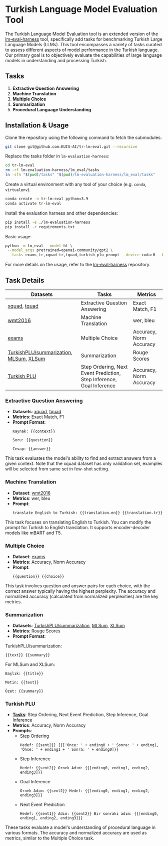 # Turkish Language Model Evaluation Tool


The Turkish Language Model Evaluation tool is an extended version of the [lm-eval-harness](https://github.com/EleutherAI/lm-evaluation-harness) tool, specifically add tasks for benchmarking Turkish Large Language Models (LLMs). This tool encompasses a variety of tasks curated to assess different aspects of model performance in the Turkish language. Our primary goal is to objectively evaluate the capabilities of large language models in understanding and processing Turkish.

## Tasks

1. **Extractive Question Answering**
2. **Machine Translation**
3. **Multiple Choice**
4. **Summarization**
5. **Procedural Language Understanding**

## Installation & Usage

Clone the repository using the following command to fetch the submodules:

```bash
git clone git@github.com:KUIS-AI/tr-lm-eval.git --recursive
```

Replace the tasks folder in `lm-evaluation-harness`:
```bash
cd tr-lm-eval
rm -rf lm-evaluation-harness/lm_eval/tasks
ln -sfn "$(pwd)/tasks" "$(pwd)/lm-evaluation-harness/lm_eval/tasks"
```

Create a virtual environment with any tool of your choice (e.g. `conda`, `virtualenv`).
```bash
conda create -n tr-lm-eval python=3.9
conda activate tr-lm-eval
```

Install the evaluation harness and other dependencies:
```bash
pip install -e ./lm-evaluation-harness
pip install -r requirements.txt
```

Basic usage:
```bash
python -m lm_eval --model hf \
 --model_args pretrained=openai-community/gpt2 \
 --tasks exams_tr,xquad-tr,tquad,turkish_plu_prompt --device cuda:0 --batch_size 4 --write_out --log_samples --output_path outs
```

For more details on the usage, refer to the [lm-eval-harness](/lm-evaluation-harness/) repository.


## Task Details

| Datasets                                    | Tasks                                              | Metrics                            |
|---------------------------------------------|----------------------------------------------------|------------------------------------|
| [xquad](/tasks/xquad/), [tquad](/tasks/tquad/) | Extractive Question Answering                      | Exact Match, F1                    |
| [wmt2016](/tasks/wmt2016/)                  | Machine Translation                                | wer, bleu                          |
| [exams](/tasks/exams/)                      | Multiple Choice                                    | Accuracy, Norm Accuracy            |
| [TurkishPLU/summarization](/tasks/tr_wikihow_summ/), [MLSum](tasks/mlsum), [XLSum](tasks/xlsum) | Summarization                                      | Rouge Scores                       |
| [Turkish PLU](/tasks/turkish_plu/)          | Step Ordering, Next Event Prediction, Step Inference, Goal Inference | Accuracy, Norm Accuracy            |

### Extractive Question Answering
- **Datasets**: [xquad](/tasks/xquad/), [tquad](/tasks/tquad/)
- **Metrics**: Exact Match, F1
- **Prompt Format**:
  ```
  Kaynak: {{context}}
  
  Soru: {{question}}

  Cevap: {{answer}}
  ```
This task evaluates the model's ability to find and extract answers from a given context. Note that the xquad dataset has only validation set, examples will be selected from same set in few-shot setting.

### Machine Translation
- **Dataset**: [wmt2016](/tasks/wmt2016/)
- **Metrics**: wer, bleu
- **Prompt**:
  ```
  translate English to Turkish: {{translation.en}} {{translation.tr}}
  ```
This task focuses on translating English to Turkish. You can modify the prompt for Turkish to English translation. It supports encoder-decoder models like mBART and T5.

### Multiple Choice
- **Dataset**: [exams](/tasks/exams/)
- **Metrics**: Accuracy, Norm Accuracy
- **Prompt**:
  ```
  {{question}} {{choice}}
  ```
This task involves question and answer pairs for each choice, with the correct answer typically having the highest perplexity. The accuracy and normalized accuracy (calculated from normalized perplexities) are the key metrics.

### Summarization
- **Datasets**: [TurkishPLU/summarization](/tasks/tr_wikihow_summ/), [MLSum](tasks/mlsum), [XLSum](tasks/xlsum)
- **Metrics**: Rouge Scores
- **Prompt Format**:

TurkishPLU/summarization:
  ```
  {{text}} {{summary}}
  ```
For MLSum and XLSum:
  ```
  Başlık: {{title}}

  Metin: {{text}}

  Özet: {{summary}}
  ```

### Turkish PLU
- **[Tasks](/tasks/turkish_plu/)**: Step Ordering, Next Event Prediction, Step Inference, Goal Inference
- **Metrics**: Accuracy, Norm Accuracy
- **Prompts**:
  - Step Ordering
    ```
    Hedef: {{sent2}} {{['Önce: ' + ending0 + ' Sonra: ' + ending1, 'Önce: ' + ending1 + ' Sonra: ' + ending0]}}
    ```
  - Step Inference
    ```
    Hedef: {{sent2}} Örnek Adım: {{[ending0, ending1, ending2, ending3]}}
    ```
  - Goal Inference
    ```
    Örnek Adım: {{sent2}} Hedef: {{[ending0, ending1, ending2, ending3]}}
    ```
  - Next Event Prediction
    ```
    Hedef: {{sent1}} Adım: {{sent2}} Bir sonraki adım: {{[ending0, ending1, ending2, ending3]}}
    ```
These tasks evaluate a model's understanding of procedural language in various formats. The accuracy and normalized accuracy are used as metrics, similar to the Multiple Choice task.